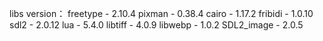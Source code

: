 libs version：
freetype    - 2.10.4
pixman      - 0.38.4
cairo       - 1.17.2
fribidi     - 1.0.10
sdl2        - 2.0.12
lua         - 5.4.0
libtiff     - 4.0.9
libwebp     - 1.0.2
SDL2_image  - 2.0.5
